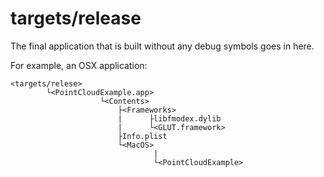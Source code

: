 # targets/release #

The final application that is built without any debug symbols goes in here.

For example, an OSX application:

```
<targets/relese>
        └<PointCloudExample.app>
                    └<Contents>
                        ├<Frameworks>
                        |      ├libfmodex.dylib
                        |      └<GLUT.framework>
                        ├Info.plist
                        └<MacOS>
                                |
                                └<PointCloudExample>
```
